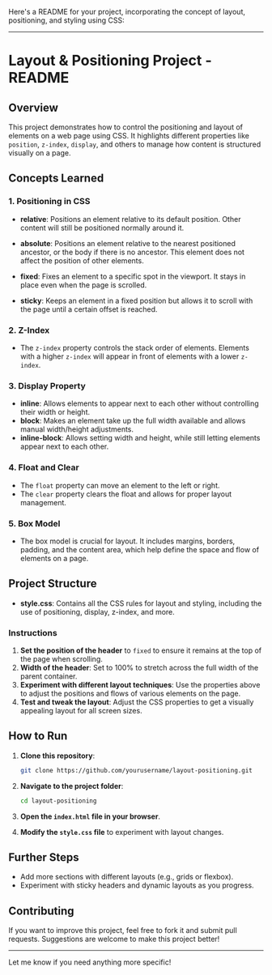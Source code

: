 Here's a README for your project, incorporating the concept of layout, positioning, and styling using CSS:

---

# Layout & Positioning Project - README

## Overview

This project demonstrates how to control the positioning and layout of elements on a web page using CSS. It highlights different properties like `position`, `z-index`, `display`, and others to manage how content is structured visually on a page.

## Concepts Learned

### 1. **Positioning in CSS**

- **relative**: Positions an element relative to its default position. Other content will still be positioned normally around it.
  
- **absolute**: Positions an element relative to the nearest positioned ancestor, or the body if there is no ancestor. This element does not affect the position of other elements.

- **fixed**: Fixes an element to a specific spot in the viewport. It stays in place even when the page is scrolled.

- **sticky**: Keeps an element in a fixed position but allows it to scroll with the page until a certain offset is reached.

### 2. **Z-Index**

- The `z-index` property controls the stack order of elements. Elements with a higher `z-index` will appear in front of elements with a lower `z-index`.

### 3. **Display Property**

- **inline**: Allows elements to appear next to each other without controlling their width or height.
- **block**: Makes an element take up the full width available and allows manual width/height adjustments.
- **inline-block**: Allows setting width and height, while still letting elements appear next to each other.

### 4. **Float and Clear**

- The `float` property can move an element to the left or right.
- The `clear` property clears the float and allows for proper layout management.

### 5. **Box Model**

- The box model is crucial for layout. It includes margins, borders, padding, and the content area, which help define the space and flow of elements on a page.

## Project Structure

- **style.css**: Contains all the CSS rules for layout and styling, including the use of positioning, display, z-index, and more.

### Instructions

1. **Set the position of the header** to `fixed` to ensure it remains at the top of the page when scrolling.
2. **Width of the header**: Set to 100% to stretch across the full width of the parent container.
3. **Experiment with different layout techniques**: Use the properties above to adjust the positions and flows of various elements on the page.
4. **Test and tweak the layout**: Adjust the CSS properties to get a visually appealing layout for all screen sizes.

## How to Run

1. **Clone this repository**:

   ```bash
   git clone https://github.com/yourusername/layout-positioning.git
   ```

2. **Navigate to the project folder**:

   ```bash
   cd layout-positioning
   ```

3. **Open the `index.html` file in your browser**.

4. **Modify the `style.css` file** to experiment with layout changes.

## Further Steps

- Add more sections with different layouts (e.g., grids or flexbox).
- Experiment with sticky headers and dynamic layouts as you progress.

## Contributing

If you want to improve this project, feel free to fork it and submit pull requests. Suggestions are welcome to make this project better!

---

Let me know if you need anything more specific!